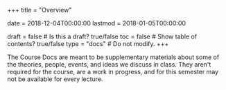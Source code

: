 +++
title = "Overview"

date = 2018-12-04T00:00:00
lastmod = 2018-01-05T00:00:00

draft = false  # Is this a draft? true/false
toc = false  # Show table of contents? true/false
type = "docs"  # Do not modify.
+++

The Course Docs are meant to be supplementary materials about some of the theories, people, events, and ideas we discuss in class. They aren't required for the course, are a work in progress, and for this semester may not be available for every lecture.
